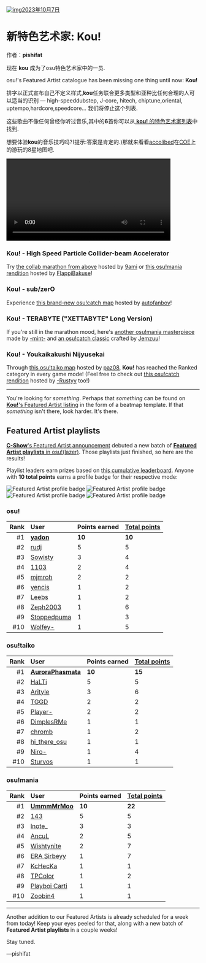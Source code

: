 [![img](https://i.ppy.sh/213ce5048c2a584c51a6ad47d3fe9e3e82f602cb/68747470733a2f2f6173736574732e7070792e73682f617274697374732f3338332f6865616465722e6a7067)2023年10月7日](https://osu.ppy.sh/home/news/2023-10-07-new-featured-artist-kou)

# 新特色艺术家: Kou!

作者：**pishifat**

现在 **kou** 成为了osu特色艺术家中的一员.

osu!'s Featured Artist catalogue has been missing one thing until now: **Kou!**

排字以正式宣布自己不定义样式,**kou**任务联合更多类型和亚种比任何合理的人可以适当的识别 — high-speeddubstep, J-core, hitech, chiptune,oriental, uptempo,hardcore,speedcore... 我们将停止这个列表.

这些歌曲不像任何曾经你听过音乐,其中的**6**首你可以从[ **kou!** 的特色艺术家列表](https://osu.ppy.sh/beatmaps/artists/383)中找到.

想要体验**kou**的音乐技巧吗?(提示:答案是肯定的.)那就来看看[accolibed](https://osu.ppy.sh/users/9269034)在[COE](https://osu.ppy.sh/wiki/en/Community/cavoe's_osu!_event/2023)上的游玩的8星地图吧.

<video width="85%" controls="" style="box-sizing: border-box; display: inline-block; vertical-align: baseline; max-width: 100%;" src="https://assets.ppy.sh/artists/383/release_showcase.mp4"></video>

### Kou! - High Speed Particle Collider-beam Accelerator

Try [the collab marathon from above](https://osu.ppy.sh/beatmapsets/1948258) hosted by [9ami](https://osu.ppy.sh/users/1499997) or [this osu!mania rendition](https://osu.ppy.sh/beatmapsets/1913683) hosted by [FlappiBakuse](https://osu.ppy.sh/users/11724295)!

<audio><source src="https://assets.ppy.sh/artists/383/Songs/Kou!%20-%20High%20Speed%20Particle%20Collider-beam%20Accelerator.mp3" type="audio/mpeg">Your browser does not support the audio element.</audio>

### Kou! - sub/zerO

Experience [this brand-new osu!catch map](https://osu.ppy.sh/beatmapsets/2069616) hosted by [autofanboy](https://osu.ppy.sh/users/636114)!

<audio><source src="https://assets.ppy.sh/artists/383/Songs/Kou!%20-%20subzerO.mp3" type="audio/mpeg">Your browser does not support the audio element.</audio>

### Kou! - TERABYTE ("XETTABYTE" Long Version)

If you're still in the marathon mood, here's [another osu!mania masterpiece](https://osu.ppy.sh/beatmapsets/1939285) made by [-mint-](https://osu.ppy.sh/users/8976576) and [an osu!catch classic](https://osu.ppy.sh/beatmapsets/1729729) crafted by [Jemzuu](https://osu.ppy.sh/users/7890134)!

<audio><source src="https://assets.ppy.sh/artists/383/Songs/Kou!%20-%20TERABYTE%20(XETTABYTE%20Long%20Version).mp3" type="audio/mpeg">Your browser does not support the audio element.</audio>

### Kou! - Youkaikakushi Nijyusekai

Through [this osu!taiko map](https://osu.ppy.sh/beatmapsets/1699711) hosted by [paz08](https://osu.ppy.sh/users/9964420), **Kou!** has reached the Ranked category in every game mode! (Feel free to check out [this osu!catch rendition](https://osu.ppy.sh/beatmapsets/2023486) hosted by [-Rustyy](https://osu.ppy.sh/users/16355636) too!)

<audio><source src="https://assets.ppy.sh/artists/383/Songs/Kou!%20-%20Youkaikakushi%20Nijyusekai.mp3" type="audio/mpeg">Your browser does not support the audio element.</audio>

------

You're looking for *something*. Perhaps that *something* can be found on [**Kou!**'s Featured Artist listing](https://osu.ppy.sh/beatmaps/artists/383) in the form of a beatmap template. If that *something* isn't there, look harder. It's there.

## Featured Artist playlists

[**C-Show**'s Featured Artist announcement](https://osu.ppy.sh/home/news/2023-09-02-new-featured-artist-c-show#featured-artist-playlists) debuted a new batch of [**Featured Artist playlists** in osu!(lazer)](https://osu.ppy.sh/wiki/en/People/Featured_Artists/Featured_Artist_playlists). Those playlists just finished, so here are the results!

Playlist leaders earn prizes based on [this cumulative leaderboard](https://osu.ppy.sh/wiki/en/People/Featured_Artists/Featured_Artist_playlists#cumulative-leaderboard). Anyone with **10 total points** earns a profile badge for their respective mode:

![Featured Artist profile badge](https://i.ppy.sh/b28cf6ec559db38be24878014cedd973e0fe18e7/68747470733a2f2f6173736574732e7070792e73682f70726f66696c652d6261646765732f66612d706c61796c697374732f6661706c2d6f7375212e706e67) 
![Featured Artist profile badge](https://i.ppy.sh/6e60f50371fd8cd29832fe9a878064bbb6e23ae6/68747470733a2f2f6173736574732e7070792e73682f70726f66696c652d6261646765732f66612d706c61796c697374732f6661706c2d6f7375217461696b6f2e706e67) 
![Featured Artist profile badge](https://i.ppy.sh/b68b701c7ccc0394bd7b66c23b102b7c8cf9845f/68747470733a2f2f6173736574732e7070792e73682f70726f66696c652d6261646765732f66612d706c61796c697374732f6661706c2d6f73752163617463682e706e67) 
![Featured Artist profile badge](https://i.ppy.sh/43282b1e21a3274e6a28471f25d5ed12d34f2951/68747470733a2f2f6173736574732e7070792e73682f70726f66696c652d6261646765732f66612d706c61796c697374732f6661706c2d6f7375216d616e69612e706e67)

### osu!

| Rank | User                                             | Points earned | [Total points](https://osu.ppy.sh/wiki/en/People/Featured_Artists/Featured_Artist_playlists#cumulative-leaderboard) |
| ---: | :----------------------------------------------- | :------------ | :----------------------------------------------------------- |
|   #1 | **[yadon](https://osu.ppy.sh/users/6922333)**    | **10**        | **10**                                                       |
|   #2 | [rudj](https://osu.ppy.sh/users/11592896)        | 5             | 5                                                            |
|   #3 | [Sowisty](https://osu.ppy.sh/users/6808620)      | 3             | 4                                                            |
|   #4 | [1103](https://osu.ppy.sh/users/7306698)         | 2             | 4                                                            |
|   #5 | [mjmroh](https://osu.ppy.sh/users/25479104)      | 2             | 2                                                            |
|   #6 | [yencis](https://osu.ppy.sh/users/10852203)      | 1             | 2                                                            |
|   #7 | [Leebs](https://osu.ppy.sh/users/7636779)        | 1             | 2                                                            |
|   #8 | [Zeph2003](https://osu.ppy.sh/users/10343292)    | 1             | 6                                                            |
|   #9 | [Stoppedpuma](https://osu.ppy.sh/users/12654568) | 1             | 3                                                            |
|  #10 | [Wolfey-](https://osu.ppy.sh/users/10504284)     | 1             | 5                                                            |

### osu!taiko

| Rank | User                                                    | Points earned | [Total points](https://osu.ppy.sh/wiki/en/People/Featured_Artists/Featured_Artist_playlists#cumulative-leaderboard) |
| ---: | :------------------------------------------------------ | :------------ | :----------------------------------------------------------- |
|   #1 | **[AuroraPhasmata](https://osu.ppy.sh/users/13664116)** | **10**        | **15**                                                       |
|   #2 | [HaLTi](https://osu.ppy.sh/users/16650552)              | 5             | 5                                                            |
|   #3 | [Arityle](https://osu.ppy.sh/users/18397349)            | 3             | 6                                                            |
|   #4 | [TGGD](https://osu.ppy.sh/users/27486456)               | 2             | 2                                                            |
|   #5 | [Player-](https://osu.ppy.sh/users/3724819)             | 2             | 2                                                            |
|   #6 | [DimplesRMe](https://osu.ppy.sh/users/13348268)         | 1             | 1                                                            |
|   #7 | [chromb](https://osu.ppy.sh/users/10238680)             | 1             | 2                                                            |
|   #8 | [hi_there_osu](https://osu.ppy.sh/users/22698999)       | 1             | 1                                                            |
|   #9 | [Niro-](https://osu.ppy.sh/users/6443899)               | 1             | 4                                                            |
|  #10 | [Sturvos](https://osu.ppy.sh/users/7050679)             | 1             | 1                                                            |

### osu!mania

| Rank | User                                               | Points earned | [Total points](https://osu.ppy.sh/wiki/en/People/Featured_Artists/Featured_Artist_playlists#cumulative-leaderboard) |
| ---: | :------------------------------------------------- | :------------ | :----------------------------------------------------------- |
|   #1 | **[UmmmMrMoo](https://osu.ppy.sh/users/15314355)** | **10**        | **22**                                                       |
|   #2 | [143](https://osu.ppy.sh/users/16762570)           | 5             | 5                                                            |
|   #3 | [lnote_](https://osu.ppy.sh/users/14631339)        | 3             | 3                                                            |
|   #4 | [AncuL](https://osu.ppy.sh/users/2449200)          | 2             | 5                                                            |
|   #5 | [Wishtynite](https://osu.ppy.sh/users/14217379)    | 2             | 7                                                            |
|   #6 | [ERA Sirbeyy](https://osu.ppy.sh/users/12917829)   | 1             | 7                                                            |
|   #7 | [KcHecKa](https://osu.ppy.sh/users/4584427)        | 1             | 1                                                            |
|   #8 | [TPColor](https://osu.ppy.sh/users/19102458)       | 1             | 2                                                            |
|   #9 | [Playboi Carti](https://osu.ppy.sh/users/4833676)  | 1             | 1                                                            |
|  #10 | [Zoobin4](https://osu.ppy.sh/users/10055204)       | 1             | 1                                                            |

------

Another addition to our Featured Artists is already scheduled for a week from today! Keep your eyes peeled for that, along with a new batch of **Featured Artist playlists** in a couple weeks!

Stay tuned.

—pishifat